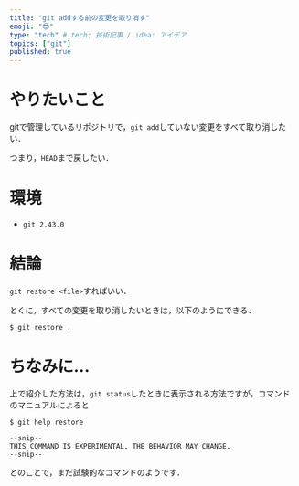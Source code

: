 ```yaml
---
title: "git addする前の変更を取り消す"
emoji: "😎"
type: "tech" # tech: 技術記事 / idea: アイデア
topics: ["git"]
published: true
---
```


# やりたいこと

gitで管理しているリポジトリで，`git add`していない変更をすべて取り消したい．

つまり，`HEAD`まで戻したい．

# 環境

- `git 2.43.0`

# 結論

`git restore <file>`すればいい．

とくに，すべての変更を取り消したいときは，以下のようにできる．

```zsh:zsh
$ git restore .
```

# ちなみに...

上で紹介した方法は，`git status`したときに表示される方法ですが，コマンドのマニュアルによると

```zsh:zsh
$ git help restore

--snip--
THIS COMMAND IS EXPERIMENTAL. THE BEHAVIOR MAY CHANGE.
--snip--
```

とのことで，まだ試験的なコマンドのようです．
